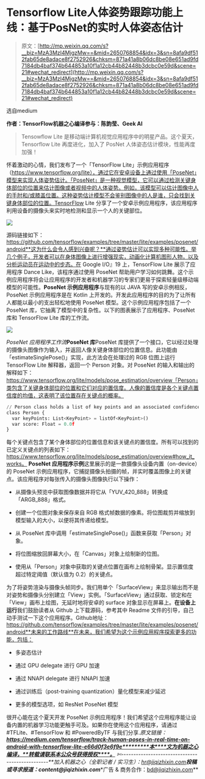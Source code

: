# Tensorflow Lite人体姿势跟踪功能上线：基于PosNet的实时人体姿态估计

> 原文：[http://mp.weixin.qq.com/s?__biz=MzA3MzI4MjgzMw==&mid=2650768854&idx=3&sn=8afa9df512fab65de8adace8f2752926&chksm=871a41a8b06dc8be08e651ad9fd7184db4baf374b644853a10f1a12cb44b82448b3dcbc0e59d&scene=21#wechat_redirect](http://mp.weixin.qq.com/s?__biz=MzA3MzI4MjgzMw==&mid=2650768854&idx=3&sn=8afa9df512fab65de8adace8f2752926&chksm=871a41a8b06dc8be08e651ad9fd7184db4baf374b644853a10f1a12cb44b82448b3dcbc0e59d&scene=21#wechat_redirect)

选自medium

**作者：TensorFlow****机器之心编译****参与：陈韵莹、Geek AI**

> Tensowflow Lite 是移动端计算机视觉应用程序中的明星产品。这个夏天，Tensorflow Lite 再度进化，加入了 PosNet 人体姿态估计模块，性能再度加强！

怀着激动的心情，我们发布了一个「TensorFlow Lite」示例应用程序（https://www.tensorflow.org/lite），通过它在安卓设备上通过使用「PoseNet」模型来实现人体姿势估计。「PoseNet」是一种视觉模型，它可以通过检测关键身体部位的位置来估计图像或者视频中的人体姿势。例如，该模型可以估计图像中人的手肘和/或膝盖位置。这种姿势估计模型不会鉴别图像中的人是谁，只会找到关键身体部位的位置。TensorFlow Lite 分享了一个安卓示例应用程序，该应用程序利用设备的摄像头来实时地检测和显示一个人的关键部位。

![](../Images/277f1ef966c90e14abf1dbeca54efa72.jpg)

源码链接如下：https://github.com/tensorflow/examples/tree/master/lite/examples/posenet/android**这为什么会令人感到兴奋呢？**通过姿势估计可以实现多种可能性。举几个例子，开发者可以在身体图像上进行增强现实，动画化计算机图形人物，以及分析运动员在运动中的步态。在 Google I/O』19 上，TensorFlow Lite 展示了应用程序 Dance Like，该程序通过使用 PoseNet 帮助用户学习如何跳舞。这个示例应用程序将会让应用程序的开发者和机器学习的专家们更易于探索轻量级移动端模型的可能性。**PoseNet 示例应用程序**与现有的以 JAVA 写的安卓示例相反，PoseNet 示例应用程序是在 Kotlin 上开发的。开发此应用程序的目的为了让所有人都能以最小的支出轻松地使用 PoseNet 模型。这个示例应用程序包括了一个 PoseNet 库，它抽离了模型中的复杂性。以下的图表展示了应用程序、PoseNet 库和 TensorFlow Lite 库的工作流。

![](../Images/fa42b4c2f89db508ac1d9fc994a7e16c.jpg)

*PoseNet 应用程序工作流***PoseNet 库**PoseNet 库提供了一个接口，它以经过处理的摄像头图像作为输入，并返回人像关键身体部位的位置信息。此功能由「estimateSinglePose()」实现，此方法会在处理过的 RGB 位图上运行 TensorFlow Lite 解释器，返回一个 Person 对象。对 PoseNet 的输入和输出的解释如下：https://www.tensorflow.org/lite/models/pose_estimation/overview「Person」类包含了关键身体部位的位置和它们对应的置信度。人像的置信度是各个关键点置信度的均值，这表明了该位置存在关键点的概率。

```py
// Person class holds a list of key points and an associated confidence score.
class Person {
  var keyPoints: List<KeyPoint> = listOf<KeyPoint>()
  var score: Float = 0.0f
}
```

每个关键点包含了某个身体部位的位置信息和该关键点的置信度。所有可以找到的已定义关键点的列表如下：https://www.tensorflow.org/lite/models/pose_estimation/overview#how_it_works。
**PoseNet 应用程序示例**这里展示的是一款摄像头设备内置（on-device）的 PoseNet 示例应用程序，它捕捉摄像头拍摄的帧，并实时覆盖图像上的关键点。该应用程序对每张传入的摄像头图像执行以下操作：

*   从摄像头预览中获取图像数据并将它从「YUV_420_888」转换成「ARGB_888」格式。

*   创建一个位图对象来保存来自 RGB 格式帧数据的像素。将位图裁剪并缩放到模型输入的大小，以便将其传递给模型。

*   从 PoseNet 库中调用「estimateSinglePose()」函数来获取「Person」对象。

*   将位图缩放回屏幕大小，在「Canvas」对象上绘制新的位图。

*   使用从「Person」对象中获取的关键点位置在画布上绘制骨架。显示置信度超过特定阈值（默认值为 0.2）的关键点。

为了将姿势渲染与摄像头帧同步。我们用单个「SurfaceView」来显示输出而不是对姿势和摄像头分别建立「View」实例。「SurfaceView」通过获取、锁定和在「View」画布上绘图，无延时地将安卓的 surface 对象显示在屏幕上。**在设备上运行**我们鼓励读者从 Github 上下载源码，参考其中 Readme 文件的引导，自己动手测试一下这个应用程序。Github地址：https://github.com/tensorflow/examples/tree/master/lite/examples/posenet/android**未来的工作路线**在未来，我们希望为这个示例应用程序探索更多的功能，包括：

*   多姿态估计

*   通过 GPU delegate 进行 GPU 加速

*   通过 NNAPI delegate 进行 NNAPI 加速

*   通过训练后（post-training quantization）量化模型来减少延迟

*   更多的模型选项，如 ResNet PoseNet 模型

很开心能在这个夏天开发 PoseNet 示例应用程序！我们希望这个应用程序能让设备内置的机器学习功能更触手可及。如果你在使用这个应用程序，请通过 #TFLite、#TensorFlow 和 #PoweredByTF 与我们分享.*原文链接：**https://medium.com/tensorflow/track-human-poses-in-real-time-on-android-with-tensorflow-lite-e66d0f3e6f9e*********本****文为机器之心编译，**转载请联系本公众号获得授权****。**
✄------------------------------------------------**加入机器之心（全职记者 / 实习生）：hr@jiqizhixin.com****投稿或寻求报道：**content**@jiqizhixin.com****广告 & 商务合作：bd@jiqizhixin.com**